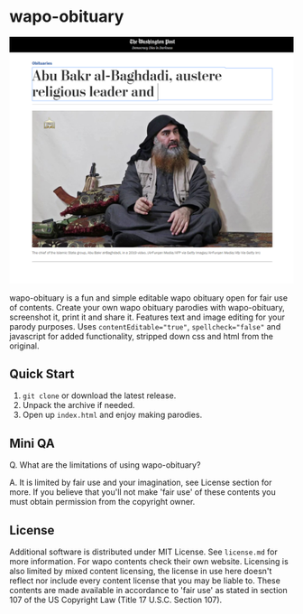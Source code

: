 # wapo-obituary

![wapo-obituary](https://github.com/eduardomota/wapo-obituary/raw/master/others/wapo-showcase.jpg)

wapo-obituary is a fun and simple editable wapo obituary open for fair use of contents. Create your own wapo obituary parodies with wapo-obituary, screenshot it, print it and share it. Features text and image editing for your parody purposes. Uses `contentEditable="true"`, `spellcheck="false"` and javascript for added functionality, stripped down css and html from the original.

## Quick Start

1. `git clone` or download the latest release.
2. Unpack the archive if needed.
4. Open up `index.html` and enjoy making parodies.

## Mini QA

Q. What are the limitations of using wapo-obituary?

A. It is limited by fair use and your imagination, see License section for more. If you believe that you'll not make 'fair use' of these contents you must obtain permission from the copyright owner.

## License

Additional software is distributed under MIT License. See `license.md` for more information. For wapo contents check their own website. Licensing is also limited by mixed content licensing, the license in use here doesn't reflect nor include every content license that you may be liable to. These contents are made available in accordance to 'fair use' as stated in section 107 of the US Copyright Law (Title 17 U.S.C. Section 107). 
